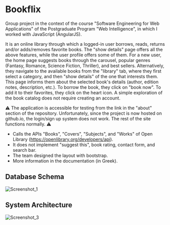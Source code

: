 # Bookflix
Group project in the context of the course "Software Engineering for Web Applications" of the Postgraduate Program "Web Intelligence", in which I worked with JavaScript (AngularJS).

It is an online library through which a logged-in user borrows, reads, returns and/or adds/removes favorite books. The "show details" page offers all the above features, while the user profile offers some of them. For a new user, the home page suggests books through the carousel, popular genres (Fantasy, Romance, Science Fiction, Thriller), and best sellers. Alternatively, they navigate to the available books from the "library" tab, where they first select a category, and then "show details" of the one that interests them. This page informs them about the selected book's details (author, edition notes, description, etc.). To borrow the book, they click on "book now". To add it to their favorites, they click on the heart icon. A simple exploration of the book catalog does not require creating an account.

⚠️ The application is accessible for testing from the link in the "about" section of the repository. Unfortunately, since the project is now hosted on github.io, the login/sign up system does not work. The rest of the site functions normally. ⚠️

* Calls the APIs "Books", "Covers", "Subjects", and "Works" of Open Library (https://openlibrary.org/developers/api).
* It does not implement "suggest this", book rating, contact form, and search bar.
* The team designed the layout with bootstrap.
* More information in the documentation (in Greek).

## Database Schema
![Screenshot_1](https://github.com/akoutsop1909/Bookflix/assets/51194516/be1a6560-f0cf-4aaa-9508-676e96479766)

## System Architecture
![Screenshot_3](https://github.com/akoutsop1909/Bookflix/assets/51194516/7acbc319-86c2-4bde-ad2d-a9398d4446aa)
